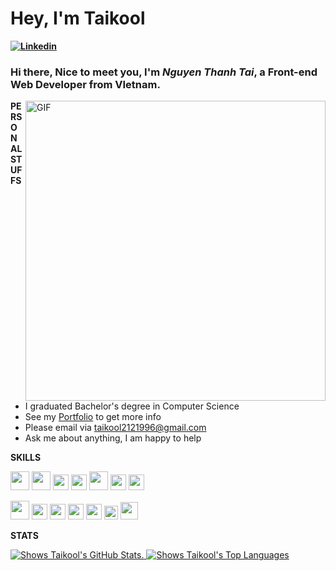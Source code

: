 # Hey, I'm Taikool

**[![Linkedin](https://img.shields.io/badge/-taithanhnguyen210396-222222?style=flat-square&logo=Linkedin&logoColor=white&link=https://www.linkedin.com/in/taithanhnguyen210396/)](https://www.linkedin.com/in/taithanhnguyen210396/)**


### Hi there, Nice to meet you, I'm *Nguyen Thanh Tai*, a **Front-end Web Developer** from VIetnam.
  <img align="right" width="480" alt="GIF" src="https://user-images.githubusercontent.com/72439970/234464603-fd87506c-8b36-4db8-9a9f-7da38a9c95df.gif" />
  
**PERSONAL STUFFS**
- I graduated Bachelor's degree in Computer Science
- See my [Portfolio](https://taithanhnguyen.tech/) to get more info
- Please email via taikool2121996@gmail.com
- Ask me about anything, I am happy to help

**SKILLS**  

<code><img height="30" src="https://user-images.githubusercontent.com/72439970/234466550-ae1eca89-66ff-4856-bf7a-9e978d19dc44.png"></code>
<code><img height="30" src="https://user-images.githubusercontent.com/72439970/234466727-482e995e-07ba-479f-8f44-821b398fef5c.png"></code>
<code><img height="25" src="https://user-images.githubusercontent.com/72439970/234468036-b78462f3-a987-4277-8d60-5f7786edd34c.png"></code>
<code><img height="25" src="https://user-images.githubusercontent.com/72439970/234468389-55c4f9b1-b174-47a5-9cf7-6dabb6ad7576.png"></code>
<code><img height="30" src="https://user-images.githubusercontent.com/72439970/234468601-fabb1bd4-3860-4941-8c78-3564f09a26ea.png"></code>
<code><img height="25" src="https://user-images.githubusercontent.com/72439970/234466864-4bceddf7-7d6c-4245-91fe-da007900120c.png"></code>
<code><img height="25" src="https://user-images.githubusercontent.com/72439970/234468809-3da06e80-409f-4a0b-baef-1fca69cad7b0.png"></code>


<code><img height="30" src="https://user-images.githubusercontent.com/72439970/234468999-279c619e-1d69-46e1-a7b1-f36a7937a666.png"></code>
<code><img height="25" src="https://user-images.githubusercontent.com/72439970/234469111-299e4d0a-205d-466b-aa93-1b5ea90e8167.png"></code>
<code><img height="25" src="https://user-images.githubusercontent.com/72439970/234469457-044924c8-6479-4937-baf3-85734f7eb854.png"></code>
<code><img height="25" src="https://user-images.githubusercontent.com/72439970/234469643-19dc378f-3cee-472b-8984-d2ebf98d778f.png"></code>
<code><img height="25" src="https://user-images.githubusercontent.com/72439970/234469776-8ff4b9da-a291-4cfe-804f-a4b17421d006.png"></code>
<code><img height="22" src="https://user-images.githubusercontent.com/72439970/234467758-dd33f3b9-f98c-414f-bf9a-3e20b71a5dcf.png"></code>
<code><img height="28" src="https://user-images.githubusercontent.com/72439970/234470457-bf5393cf-f281-4caa-b9f5-a526871542c2.png"></code>


**STATS**

<a align='left' width="300" href="https://github-readme-stats.vercel.app/api?username=taikool2121996&show_icons=true&theme=tokyonight">
<picture>
  <source media="(prefers-color-scheme: dark)" srcset="https://github-readme-stats.vercel.app/api?username=taikool2121996&show_icons=true&theme=tokyonight">
  <img alt="Shows Taikool's GitHub Stats." src="https://github-readme-stats.vercel.app/api?username=taikool2121996&show_icons=true&theme=default">
</picture>
</a>
<a align='right' width="300" height="400" href="https://github-readme-stats.vercel.app/api/top-langs/?username=taikool2121996&layout=compact&theme=radical">
<picture>
  <source media="(prefers-color-scheme: dark)" srcset="https://github-readme-stats.vercel.app/api/top-langs/?username=taikool2121996&layout=compact&theme=radical">
  <img alt="Shows Taikool's Top Languages" src="https://github-readme-stats.vercel.app/api/top-langs/?username=taikool2121996&layout=compact">
</picture>
</a>

